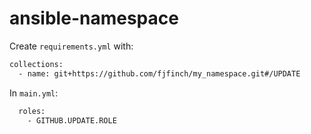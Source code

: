 # ansible-namespace
Create `requirements.yml` with:
```bash
collections:
  - name: git+https://github.com/fjfinch/my_namespace.git#/UPDATE
```

In `main.yml`:
```bash
  roles:
    - GITHUB.UPDATE.ROLE
```
